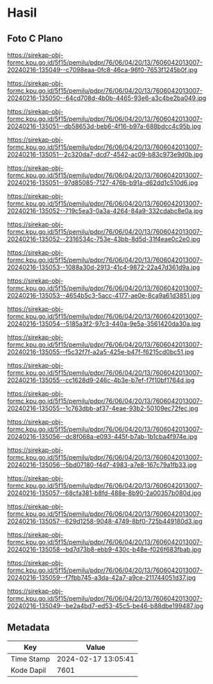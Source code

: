 # Hasil

## Foto C Plano

https://sirekap-obj-formc.kpu.go.id/5f15/pemilu/pdpr/76/06/04/20/13/7606042013007-20240216-135049--c7098eaa-0fc8-46ca-96f0-7653f1245b0f.jpg

https://sirekap-obj-formc.kpu.go.id/5f15/pemilu/pdpr/76/06/04/20/13/7606042013007-20240216-135050--64cd708d-4b0b-4465-93e6-a3c4be2ba049.jpg

https://sirekap-obj-formc.kpu.go.id/5f15/pemilu/pdpr/76/06/04/20/13/7606042013007-20240216-135051--db58653d-beb6-4f16-b97a-688bdcc4c95b.jpg

https://sirekap-obj-formc.kpu.go.id/5f15/pemilu/pdpr/76/06/04/20/13/7606042013007-20240216-135051--2c320da7-dcd7-4542-ac09-b83c973e9d0b.jpg

https://sirekap-obj-formc.kpu.go.id/5f15/pemilu/pdpr/76/06/04/20/13/7606042013007-20240216-135051--97d85085-7127-476b-b91a-d62dd1c510d6.jpg

https://sirekap-obj-formc.kpu.go.id/5f15/pemilu/pdpr/76/06/04/20/13/7606042013007-20240216-135052--719c5ea3-0a3a-4264-84a9-332cdabc8e0a.jpg

https://sirekap-obj-formc.kpu.go.id/5f15/pemilu/pdpr/76/06/04/20/13/7606042013007-20240216-135052--2316534c-753e-43bb-8d5d-31f4eae0c2e0.jpg

https://sirekap-obj-formc.kpu.go.id/5f15/pemilu/pdpr/76/06/04/20/13/7606042013007-20240216-135053--1088a30d-2913-41c4-9872-22a47d361d9a.jpg

https://sirekap-obj-formc.kpu.go.id/5f15/pemilu/pdpr/76/06/04/20/13/7606042013007-20240216-135053--4654b5c3-5acc-4177-ae0e-8ca9a61d3851.jpg

https://sirekap-obj-formc.kpu.go.id/5f15/pemilu/pdpr/76/06/04/20/13/7606042013007-20240216-135054--5185a3f2-97c3-440a-9e5a-3561420da30a.jpg

https://sirekap-obj-formc.kpu.go.id/5f15/pemilu/pdpr/76/06/04/20/13/7606042013007-20240216-135055--f5c32f7f-a2a5-425e-b47f-f6215cd0bc51.jpg

https://sirekap-obj-formc.kpu.go.id/5f15/pemilu/pdpr/76/06/04/20/13/7606042013007-20240216-135055--cc1628d9-246c-4b3e-b7ef-f7f10bf1764d.jpg

https://sirekap-obj-formc.kpu.go.id/5f15/pemilu/pdpr/76/06/04/20/13/7606042013007-20240216-135055--1c763dbb-af37-4eae-93b2-50109ec72fec.jpg

https://sirekap-obj-formc.kpu.go.id/5f15/pemilu/pdpr/76/06/04/20/13/7606042013007-20240216-135056--dc8f068a-e093-445f-b7ab-1b1cba4f974e.jpg

https://sirekap-obj-formc.kpu.go.id/5f15/pemilu/pdpr/76/06/04/20/13/7606042013007-20240216-135056--5bd07180-f4d7-4983-a7e8-167c79a1fb33.jpg

https://sirekap-obj-formc.kpu.go.id/5f15/pemilu/pdpr/76/06/04/20/13/7606042013007-20240216-135057--68cfa381-b8fd-488e-8b90-2a00357b080d.jpg

https://sirekap-obj-formc.kpu.go.id/5f15/pemilu/pdpr/76/06/04/20/13/7606042013007-20240216-135057--629d1258-9048-4749-8bf0-725b449180d3.jpg

https://sirekap-obj-formc.kpu.go.id/5f15/pemilu/pdpr/76/06/04/20/13/7606042013007-20240216-135058--bd7d73b8-ebb9-430c-b48e-f026f683fbab.jpg

https://sirekap-obj-formc.kpu.go.id/5f15/pemilu/pdpr/76/06/04/20/13/7606042013007-20240216-135059--f7fbb745-a3da-42a7-a9ce-211744051d37.jpg

https://sirekap-obj-formc.kpu.go.id/5f15/pemilu/pdpr/76/06/04/20/13/7606042013007-20240216-135049--be2a4bd7-ed53-45c5-be46-b88dbe199487.jpg


## Metadata

| Key        | Value               |
| ---------- | ------------------- |
| Time Stamp | 2024-02-17 13:05:41 |
| Kode Dapil | 7601                |



